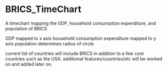 # BRICS_TimeChart
A timechart mapping the GDP, household consumption expenditure, and population of BRICS

GDP mapped to x axis 
household consumption expenditure mapped to y axis
population determines radius of circle

current list of countries will include BRICS in addition to a few core countries such as the USA.
additional features/countries/etc will be worked on and added later on.

